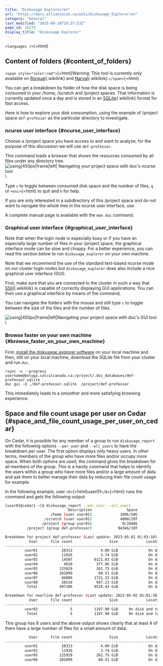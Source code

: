 ```yaml
---
title: "Diskusage Explorer/en"
url: "https://docs.alliancecan.ca/wiki/Diskusage_Explorer/en"
category: "General"
last_modified: "2025-09-10T18:37:53Z"
page_id: 16270
display_title: "Diskusage Explorer"
---
```


`<languages />`{=html}

## Content of folders {#content_of_folders}

`<span style="color:red">`{=html}Warning: This tool is currently only available on [Rorqual](https://docs.alliancecan.ca/Rorqual/en "Rorqual"){.wikilink} and [Narval](https://docs.alliancecan.ca/Narval/en "Narval"){.wikilink}.`</span>`{=html}

You can get a breakdown by folder of how the disk space is being consumed in your /home, /scratch and /project spaces. That information is currently updated once a day and is stored in an [SQLite](https://docs.alliancecan.ca/SQLite "SQLite"){.wikilink} format for fast access.

Here is how to explore your disk consumption, using the example of /project space `def-professor` as the particular directory to investigate.

### ncurse user interface {#ncurse_user_interface}

Choose a /project space you have access to and want to analyze; for the purpose of this discussion we will use `def-professor`.

This command loads a browser that shows the resources consumed by all files under any directory tree. ![using\|450px\|frame\|left\| Navigating your project space with duc\'s ncurse tool](https://docs.alliancecan.ca/Ncurse_duc.png "using|450px|frame|left| Navigating your project space with duc's ncurse tool")\

Type `c` to toggle between consumed disk space and the number of files, `q` or `<esc>`{=html} to quit and `h` for help.

If you are only interested in a subdirectory of this /project space and do not want to navigate the whole tree in the ncurse user interface, use

A complete manual page is available with the `man duc` command.

### Graphical user interface {#graphical_user_interface}

Note that when the login node is especially busy or if you have an especially large number of files in your /project space, the graphical interface mode can be slow and choppy. For a better experience, you can read the section below to run `diskusage_explorer` on your own machine.

Note that we recommend the use of the standard text-based ncurse mode on our cluster login nodes but `diskusage_explorer` does also include a nice graphical user interface (GUI).

First, make sure that you are connected to the cluster in such a way that [SSH](https://docs.alliancecan.ca/SSH "SSH"){.wikilink} is capable of correctly displaying GUI applications. You can then use a graphical interface by means of the command,

You can navigate the folders with the mouse and still type `c` to toggle between the size of the files and the number of files.

![using\|450px\|frame\|left\|Navigating your project space with duc\'s GUI tool](https://docs.alliancecan.ca/Duc_gui_navigation.gif "using|450px|frame|left|Navigating your project space with duc's GUI tool")\

### Browse faster on your own machine {#browse_faster_on_your_own_machine}

First, [install the diskusage_explorer software](http://duc.zevv.nl/#download) on your local machine and then, still on your local machine, download the SQLite file from your cluster and run `duc`.

    rsync -v --progress username@beluga.calculcanada.ca:/project/.duc_databases/def-professor.sqlite  .
    duc gui -d ./def-professor.sqlite  /project/def-professor

This immediately leads to a smoother and more satisfying browsing experience.

## Space and file count usage per user on Cedar {#space_and_file_count_usage_per_user_on_cedar}

On Cedar, it is possible for any member of a group to run `diskusage_report` with the following options `--per_user` and `--all_users` to have the breakdown per user. The first option displays only heavy users. In other terms, members of the group who have more files and/or occupy more space. When both options are used, the command gives the breakdown for all members of the group. This is a handy command that helps to identify the users within a group who have more files and/or a large amount of data and ask them to better manage their data by reducing their file count usage for example.

In the following example, user `<b>`{=html}user01`</b>`{=html} runs the command and gets the following output:

``` bash
[user01@cedar1 ~]$ diskusage_report --per_user --all_users
                             Description                Space           # of files
                     /home (user user01)             109k/50G              12/500k
                  /scratch (user user01)             4000/20T              1/1000k
                 /project (group user01)              0/2048k               0/1025
          /project (group def-professor)            9434G/10T            497k/500k

Breakdown for project def-professor (Last update: 2023-05-02 01:03:10)
           User      File count                 Size             Location
-------------------------------------------------------------------------
         user01           28313             4.00 GiB              On disk
         user02           11926             3.74 GiB              On disk
         user03           14507          6121.03 GiB              On disk
         user04            4010           377.86 GiB              On disk
         user05          125929           262.75 GiB              On disk
         user06          201099            60.51 GiB              On disk
         user07           84806          1721.33 GiB              On disk
         user08           26516           947.23 GiB              On disk
          Total          497106          9510.43 GiB              On disk

Breakdown for nearline def-professor (Last update: 2023-05-02 01:01:30)
           User      File count                 Size             Location
-------------------------------------------------------------------------
         user03               5          1197.90 GiB     On disk and tape
          Total               5          1197.90 GiB     On disk and tape
```

This group has 8 users and the above output shows clearly that at least 4 of them have a large number of files for a small amount of data:

``` bash
           User      File count                 Size             Location
-------------------------------------------------------------------------
         user01           28313             4.00 GiB              On disk
         user02           11926             3.74 GiB              On disk
         user05          125929           262.75 GiB              On disk
         user06          201099            60.51 GiB              On disk
```
